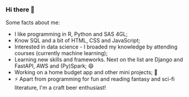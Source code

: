 ### Hi there 👋

Some facts about me:
- I like programming in R, Python and SAS 4GL;
- Know SQL and a bit of HTML, CSS and JavaScript;
- Interested in data science - I broaded my knowledge by attending courses (currently machine learning);
- Learning new skills and frameworks. Next on the list are Django and FastAPI, AWS and (Py)Spark; 😄
- Working on a home budget app and other mini projects; 📂
- ⚡ Apart from programming for fun and reading fantasy and sci-fi literature, I'm a craft beer enthusiast!


<!--
**kp-muszynski/kp-muszynski** is a ✨ _special_ ✨ repository because its `README.md` (this file) appears on your GitHub profile.

Here are some ideas to get you started:

- 🔭 I’m currently working on ...
- 🌱 I’m currently learning ...
- 👯 I’m looking to collaborate on ...
- 🤔 I’m looking for help with ...
- 💬 Ask me about ...
- 📫 How to reach me: ...
- 😄 Pronouns: ...
- ⚡ Fun fact: ...
-->
